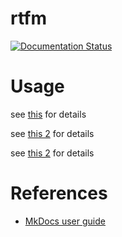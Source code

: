 # rtfm

[![Documentation Status](https://readthedocs.org/projects/rtfm-please/badge/?version=latest)](https://rtfm-please.readthedocs.io/en/latest/?badge=latest)

# Usage

see [this](link1.md) for details

see [this 2](docs/link2.md) for details

see [this 2](link2.md) for details

# References

- [MkDocs user guide](https://www.mkdocs.org/user-guide)
